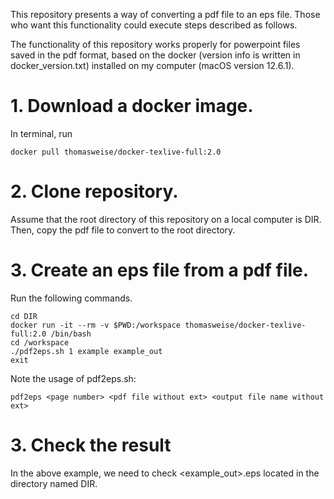 This repository presents a way of converting a pdf file to an eps file. Those who want this functionality could execute steps described as follows.

The functionality of this repository works properly for powerpoint files saved in the pdf format, based on the docker (version info is written in docker\_version.txt) installed on my computer (macOS version 12.6.1).

# 1. Download a docker image.
In terminal, run
```
docker pull thomasweise/docker-texlive-full:2.0
```


# 2. Clone repository.
Assume that the root directory of this repository on a local computer is DIR. Then, copy the pdf file to convert to the root directory.



# 3. Create an eps file from a pdf file.
Run the following commands.
```
cd DIR
docker run -it --rm -v $PWD:/workspace thomasweise/docker-texlive-full:2.0 /bin/bash
cd /workspace
./pdf2eps.sh 1 example example_out
exit
```

Note the usage of pdf2eps.sh:
```
pdf2eps <page number> <pdf file without ext> <output file name without ext>
```


# 3. Check the result
In the above example, we need to check <example_out>.eps located in the directory named DIR.

